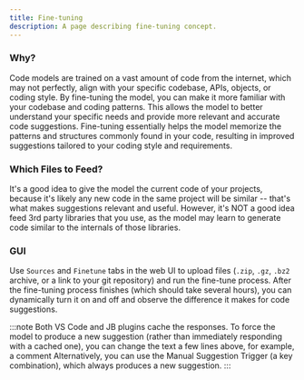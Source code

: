 ```yaml
---
title: Fine-tuning
description: A page describing fine-tuning concept.
---
```


### Why?
Code models are trained on a vast amount of code from the internet, which may not perfectly, align with your specific codebase, APIs, objects, or coding style. By fine-tuning the model, you can make it more familiar with your codebase and coding patterns. This allows the model to better understand your specific needs and provide more relevant and accurate code suggestions. Fine-tuning essentially helps the model memorize the patterns and structures commonly found in your code, resulting in improved suggestions tailored to your coding style and requirements.

### Which Files to Feed?
It's a good idea to give the model the current code of your projects, because it's likely any new code in the same project will be similar -- that's what makes suggestions relevant and useful. However, it's NOT a good idea feed 3rd party libraries that you use, as the model may learn to generate code similar to the internals of those libraries.

### GUI
Use `Sources` and `Finetune` tabs in the web UI to upload files (`.zip`, `.gz`, `.bz2` archive, or a link to your git repository) and run the fine-tune process. After the fine-tuning process finishes (which should take several hours), you can dynamically turn it on and off and observe the difference it makes for code suggestions.

:::note
Both VS Code and JB plugins cache the responses. To force the model to produce a new suggestion (rather than immediately responding with a cached one), you can change the text a few lines above, for example, a comment Alternatively, you can use the Manual Suggestion Trigger (a key combination), which always produces a new suggestion.
:::